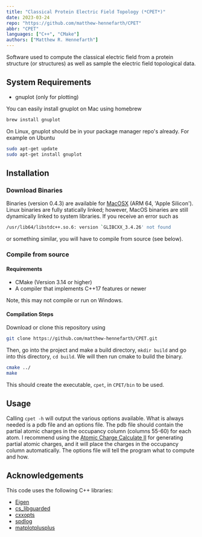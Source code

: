 ```yaml
---
title: "Classical Protein Electric Field Topology (*CPET*)"
date: 2023-03-24
repo: "https://github.com/matthew-hennefarth/CPET"
abbr: "CPET"
languages: ["C++", "CMake"]
authors: ["Matthew R. Hennefarth"]
---
```


Software used to compute the classical electric field from a protein structure
(or structures) as well as sample the electric field topological data.
<!--more-->

## System Requirements
- gnuplot (only for plotting)

You can easily install gnuplot on Mac using homebrew
```sh
brew install gnuplot
```
On Linux, gnuplot should be in your package manager repo's already. For example
on Ubuntu
```sh
sudo apt-get update
sudo apt-get install gnuplot
```
## Installation
### Download Binaries
Binaries (version 0.4.3) are available for
[MacOSX](https://github.com/matthew-hennefarth/CPET/releases/download/v0.4.3/cpet_MacOSX-ARM64)
(ARM 64, 'Apple Silicon'). Linux binaries are fully statically linked; however,
MacOS binaries are still dynamically linked to system libraries. If you receive
an error such as 
```sh
/usr/lib64/libstdc++.so.6: version `GLIBCXX_3.4.26' not found
```
or something similar, you will have to compile from source (see below).

### Compile from source
#### Requirements
- CMake (Version 3.14 or higher)
- A compiler that implements C++17 features or newer

Note, this may not compile or run on Windows.

#### Compilation Steps
Download or clone this repository using
```sh
git clone https://github.com/matthew-hennefarth/CPET.git
```          
Then, go into the project and make a build directory, `mkdir build` and go into
this directory, `cd build`. We will then run cmake to build the binary.
```sh
cmake ../
make
```
This should create the executable, `cpet`, in `CPET/bin` to be used.

## Usage
Calling `cpet -h` will output the various options available. What is always
needed is a pdb file and an options file. The pdb file should contain the
partial atomic charges in the occupancy column (columns 55-60) for each atom. I
recommend using the [Atomic Charge Calculate II](https://acc2.ncbr.muni.cz/) for
generating partial atomic charges, and it will place the charges in the
occupancy column automatically. The options file will tell the program what to
compute and how.

## Acknowledgements
This code uses the following C++ libraries:
- [Eigen](https://gitlab.com/libeigen/eigen)
- [cs\_libguarded](https://github.com/copperspice/cs_libguarded)
- [cxxopts](https://github.com/jarro2783/cxxopts)
- [spdlog](https://github.com/gabime/spdlog)
- [matplotplusplus](https://github.com/alandefreitas/matplotplusplus)
